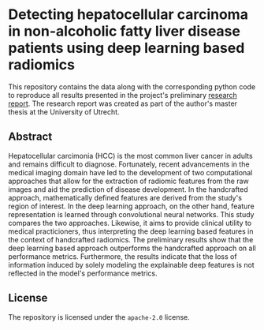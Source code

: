 # Detecting hepatocellular carcinoma in non-alcoholic fatty liver disease patients using deep learning based radiomics

This repository contains the data along with the corresponding python code to reproduce all results presented in the project's preliminary [research report](https://github.com/jmnolte/thesis/blob/master/report/midway_report_draft.pdf). The research report was created as part of the author's master thesis at the University of Utrecht.

## Abstract

Hepatocellular carcimonia (HCC) is the most common liver cancer in adults and remains difficult to diagnose. Fortunately, recent advancements in the medical imaging domain have led to the development of two computational approaches that allow for the extraction of radiomic features from the raw images and aid the prediction of disease development. In the handcrafted approach, mathematically defined features are derived from the study's region of interest. In the deep learning approach, on the other hand, feature representation is learned through convolutional neural networks. This study compares the two approaches. Likewise, it aims to provide clinical utility to medical practicioners, thus interpreting the deep learning based features in the context of handcrafted radiomics. The preliminary results show that the deep learning based approach outperforms the handcrafted approach on all performance metrics. Furthermore, the results indicate that the loss of information induced by solely modeling the explainable deep features is not reflected in the model's performance metrics.

## License

The repository is licensed under the `apache-2.0` license.
